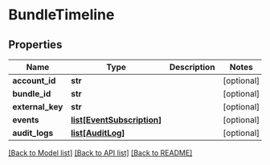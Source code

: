 # BundleTimeline

## Properties
Name | Type | Description | Notes
------------ | ------------- | ------------- | -------------
**account_id** | **str** |  | [optional] 
**bundle_id** | **str** |  | [optional] 
**external_key** | **str** |  | [optional] 
**events** | [**list[EventSubscription]**](EventSubscription.md) |  | [optional] 
**audit_logs** | [**list[AuditLog]**](AuditLog.md) |  | [optional] 

[[Back to Model list]](../README.md#documentation-for-models) [[Back to API list]](../README.md#documentation-for-api-endpoints) [[Back to README]](../README.md)


